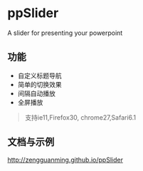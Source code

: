 ppSlider
========

A slider for presenting your powerpoint

## 功能

- 自定义标题导航
- 简单的切换效果
- 间隔自动播放
- 全屏播放
> 支持ie11,Firefox30, chrome27,Safari6.1

## 文档与示例

<a href="http://zengguanming.github.io/ppSlider" target="_blank">http://zengguanming.github.io/ppSlider</a>




